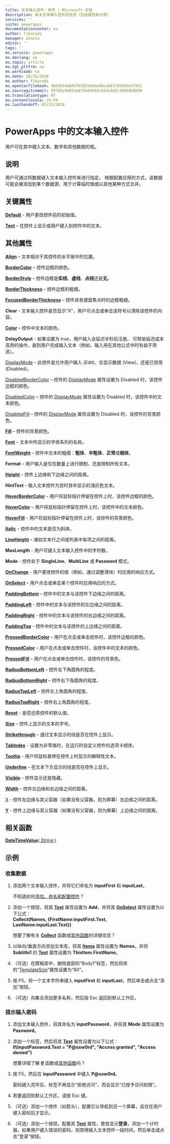 ```yaml
---
title: 文本输入控件：参考 | Microsoft 文档
description: 有关文本输入控件的信息（包括属性和示例）
services: ''
suite: powerapps
documentationcenter: na
author: fikaradz
manager: anneta
editor: ''
tags: ''
ms.service: powerapps
ms.devlang: na
ms.topic: article
ms.tgt_pltfrm: na
ms.workload: na
ms.date: 10/25/2016
ms.author: fikaradz
ms.openlocfilehash: 4082034d843765025bb6e40cab83705582417d51
ms.sourcegitcommit: 59785e9e82da8f5bd459dcb5da3d5c18064b0899
ms.translationtype: HT
ms.contentlocale: zh-CN
ms.lasthandoff: 03/22/2018
---
```

# <a name="text-input-control-in-powerapps"></a>PowerApps 中的文本输入控件
用户可在其中键入文本、数字和其他数据的框。

## <a name="description"></a>说明
用户可通过将数据键入文本输入控件来进行指定。 根据配置应用的方式，该数据可能会被添加到某个数据源、用于计算临时值或以其他某种方式合并。

## <a name="key-properties"></a>关键属性
**[Default](properties-core.md)** - 用户更改控件前的初始值。

**[Text](properties-core.md)** – 在控件上显示或用户键入到控件中的文本。

## <a name="additional-properties"></a>其他属性
**[Align](properties-text.md)** – 文本相对于其控件的水平居中的位置。

**[BorderColor](properties-color-border.md)** – 控件边框的颜色。

**[BorderStyle](properties-color-border.md)** – 控件边框是**实线**、**虚线**、**点线**还是**无**。

**[BorderThickness](properties-color-border.md)** – 控件边框的粗细。

**[FocusedBorderThickness](properties-color-border.md)** – 控件具有键盘焦点时的边框粗细。

**Clear** - 文本输入控件是否显示“X”，用户可点击或单击该符号以清除该控件的内容。

**[Color](properties-color-border.md)** – 控件中文本的颜色。

**DelayOutput** - 如果设置为 true，用户输入会延迟半秒后注册。  可帮助延迟成本高昂的操作，直到用户完成输入文本（例如，输入用在其他公式中时有益于筛选）。

[DisplayMode](properties-core.md) – 此控件是允许用户输入 (Edit)、仅显示数据 (View)，还是已禁用 (Disabled)。

[DisabledBorderColor](properties-color-border.md) – 控件的 [DisplayMode](properties-core.md) 属性设置为 Disabled 时，该控件边框的颜色。

[DisabledColor](properties-color-border.md) – 控件的 [DisplayMode](properties-core.md) 属性设置为 Disabled 时，该控件中的文本颜色。

[DisabledFill](properties-color-border.md) – 控件的 [DisplayMode](properties-core.md) 属性设置为 Disabled 时，该控件的背景颜色。

**[Fill](properties-color-border.md)** – 控件的背景颜色。

**[Font](properties-text.md)** – 文本中所显示的字体系列的名称。

**[FontWeight](properties-text.md)** – 控件中文本的粗细：**粗体**、**半粗体**、**正常**或**细体**。

**Format** – 用户输入是仅在数量上进行限制，还是限制所有文本。

**[Height](properties-size-location.md)** – 控件上边缘和下边缘之间的距离。

**HintText** - 输入文本控件为空时其中显示的浅灰色文本。

**[HoverBorderColor](properties-color-border.md)** – 用户将鼠标指针停留在控件上时，该控件边框的颜色。

**[HoverColor](properties-color-border.md)** – 用户将鼠标指针停留在控件上时，该控件中的文本颜色。

**[HoverFill](properties-color-border.md)** – 用户将鼠标指针停留在控件上时，该控件的背景颜色。

**[Italic](properties-text.md)** – 控件中的文本是否为斜体。

**[LineHeight](properties-text.md)** – 诸如文本行之间或列表中各项之间的距离。

**MaxLength** - 用户可键入文本输入控件中的字符数。

**Mode** - 控件处于 **SingleLine**、**MultiLine** 或 **Password** 模式。

**[OnChange](properties-core.md)** - 用户更改控件的值（例如，通过调整滑块）时应用的响应方式。

**[OnSelect](properties-core.md)** – 用户点击或单击某个控件时应用响应的方式。

**[PaddingBottom](properties-size-location.md)** – 控件中的文本与该控件下边缘之间的距离。

**[PaddingLeft](properties-size-location.md)** - 控件中的文本与该控件的左边缘之间的距离。

**[PaddingRight](properties-size-location.md)** - 控件中的文本与该控件的右边缘之间的距离。

**[PaddingTop](properties-size-location.md)** - 控件中的文本与该控件的上边缘之间的距离。

**[PressedBorderColor](properties-color-border.md)** – 用户在点击或单击控件时，该控件边框的颜色。

**[PressedColor](properties-color-border.md)** – 用户在点击或单击控件时，该控件中的文本的颜色。

**[PressedFill](properties-color-border.md)** – 用户在点击或单击控件时，该控件的背景色。

**[RadiusBottomLeft](properties-size-location.md)** – 控件左下角圆角的程度。

**[RadiusBottomRight](properties-size-location.md)** – 控件右下角圆角的程度。

**[RadiusTopLeft](properties-size-location.md)** – 控件左上角圆角的程度。

**[RadiusTopRight](properties-size-location.md)** – 控件右上角圆角的程度。

**[Reset](properties-core.md)** - 是否还原控件的默认值。

**[Size](properties-text.md)** – 控件上显示的文本的字号。

**[Strikethrough](properties-text.md)** – 通过文本显示的线是否在控件上显示。

**[TabIndex](properties-accessibility.md)** - 设置为非零值时，在运行时自定义控件的选项卡顺序。

**[Tooltip](properties-core.md)** - 用户将鼠标悬停在控件上时显示的解释性文本。

**[Underline](properties-text.md)** – 在文本下方显示的线是否在控件上显示。

**[Visible](properties-core.md)** – 控件显示还是隐藏。

**[Width](properties-size-location.md)** – 控件左边缘和右边缘之间的距离。

[X](properties-size-location.md) - 控件左边缘与其父容器（如果没有父容器，则为屏幕）左边缘之间的距离。

**[Y](properties-size-location.md)** - 控件上边缘与其父容器（如果没有父容器，则为屏幕）上边缘之间的距离。

## <a name="related-functions"></a>相关函数
[**DateTimeValue**( *String* )](../functions/function-datevalue-timevalue.md)

## <a name="examples"></a>示例
### <a name="collect-data"></a>收集数据
1. 添加两个文本输入控件，并将它们命名为 **inputFirst** 和 **inputLast**。
   
    不知道如何[添加、命名和配置控件](../add-configure-controls.md)？
2. 添加一个按钮，将其 **[Text](properties-core.md)** 属性设置为 **Add**，并将其 **[OnSelect](properties-core.md)** 属性设置为以下公式：<br>
   **Collect(Names, {FirstName:inputFirst.Text, LastName:inputLast.Text})**
   
    想要了解有关 **[Collect](../functions/function-clear-collect-clearcollect.md)** 函数或[其他函数](../formula-reference.md)的详细信息？
3. 以纵向/垂直方向添加文本库，将其 **[Items](properties-core.md)** 属性设置为 **Names**，并将 **Subtitle1** 的 **[Text](properties-core.md)** 属性设置为 **ThisItem.FirstName**。
4. （可选）在模板库中，删除底部的“Body1”标签，然后将库的“[TemplateSize](control-gallery.md)”属性设置为“80”。
5. 按 F5，将一个文本字符串键入 **inputFirst** 和 **inputLast**，然后单击或点击“添加”按钮。
6. （可选）向集合添加更多名称，然后按 Esc 返回到默认工作区。

### <a name="prompt-for-a-password"></a>提示输入密码
1. 添加文本输入控件，将其命名为 **inputPassword**，并将其 **Mode** 属性设置为 **Password**。
2. 添加一个标签，然后将其 **[Text](properties-core.md)** 属性设置为以下公式：<br>
   **If(inputPassword.Text = "P@ssw0rd", "Access granted", "Access denied")**
   
    想要详细了解 **[If](../functions/function-if.md)** 函数或[其他函数](../formula-reference.md)吗？
3. 按 F5，然后在 **inputPassword** 中键入 **P@ssw0rd**。
   
    密码键入完毕后，标签不再显示“拒绝访问”，而会显示“已授予访问权限”。
4. 若要返回到默认工作区，请按 Esc 键。
5. （可选）添加一个控件（如箭头），配置它以导航到另一个屏幕，且仅在用户键入密码后才显示。
6. （可选）添加一个按钮，配置其 **[Text](properties-core.md)** 属性，使其显示**登录**，添加一个计时器，如果用户键入错误的密码，则禁用输入文本控件一段时间，然后单击或点击“登录”按钮。

